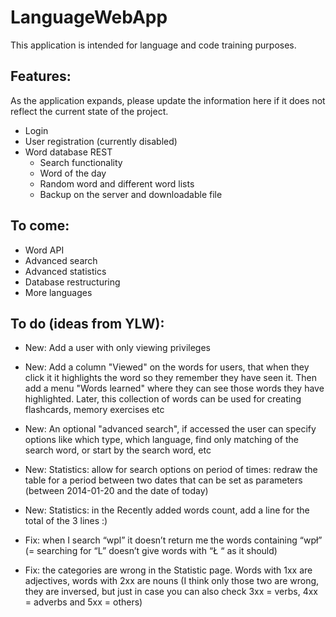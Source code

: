 # LanguageWebApp
This application is intended for language and code training purposes.

## Features:
As the application expands, please update the information here if it does not reflect the current state of the project.

* Login
* User registration (currently disabled)
* Word database REST
	* Search functionality
	* Word of the day
	* Random word and different word lists
	* Backup on the server and downloadable file

## To come:
* Word API
* Advanced search
* Advanced statistics
* Database restructuring
* More languages

## To do (ideas from YLW):
* New: Add a user with only viewing privileges
* New: Add a column "Viewed" on the words for users, that when they click it it highlights the word so they remember they have seen it. Then add a menu "Words learned" where they can see those words they have highlighted. Later, this collection of words can be used for creating flashcards, memory exercises etc
* New: An optional "advanced search", if accessed the user can specify options like which type, which language, find only matching of the search word, or start by the search word, etc
* New: Statistics: allow for search options on period of times: redraw the table for a period between two dates that can be set as parameters (between 2014-01-20 and the date of today)
* New: Statistics: in the Recently added words count, add a line for the total of the 3 lines :)

* Fix: when I search “wpl” it doesn’t return me the words containing “wpł” (= searching for “L” doesn’t give words with “Ł “ as it should)
* Fix: the categories are wrong in the Statistic page. Words with 1xx are adjectives, words with 2xx are nouns (I think only those two are wrong, they are inversed, but just in case you can also check 3xx = verbs, 4xx = adverbs and 5xx = others)
